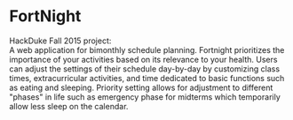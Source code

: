 # FortNight
HackDuke Fall 2015 project:  
A web application for bimonthly schedule planning. Fortnight prioritizes the importance of your activities based on its relevance to your health. Users can adjust the settings of their schedule day-by-day by customizing class times, extracurricular activities, and time dedicated to basic functions such as eating and sleeping. Priority setting allows for adjustment to different "phases" in life such as emergency phase for midterms which temporarily allow less sleep on the calendar. 

